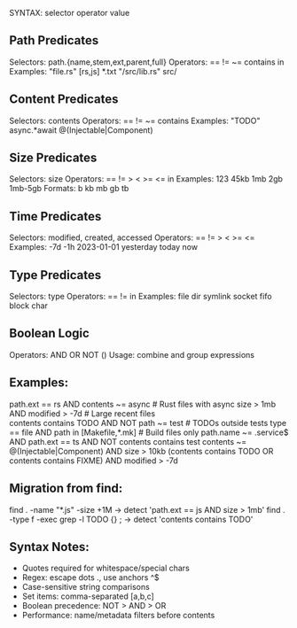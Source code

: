 SYNTAX: selector operator value

## Path Predicates
Selectors: path.{name,stem,ext,parent,full}
Operators: == != ~= contains in
Examples: "file.rs" [rs,js] *.txt "/src/lib.rs" src/

## Content Predicates  
Selectors: contents
Operators: == != ~= contains
Examples: "TODO" async.*await @(Injectable|Component)

## Size Predicates
Selectors: size
Operators: == != > < >= <= in
Examples: 123 45kb 1mb 2gb 1mb-5gb
Formats: b kb mb gb tb

## Time Predicates
Selectors: modified, created, accessed
Operators: == != > < >= <=
Examples: -7d -1h 2023-01-01 yesterday today now

## Type Predicates
Selectors: type
Operators: == != in
Examples: file dir symlink socket fifo block char

## Boolean Logic
Operators: AND OR NOT ()
Usage: combine and group expressions

## Examples:
path.ext == rs AND contents ~= async     # Rust files with async
size > 1mb AND modified > -7d            # Large recent files  
contents contains TODO AND NOT path ~= test # TODOs outside tests
type == file AND path in [Makefile,*.mk] # Build files only
path.name ~= \.service$ AND path.ext == ts AND NOT contents contains test
contents ~= @(Injectable|Component) AND size > 10kb
(contents contains TODO OR contents contains FIXME) AND modified > -7d

## Migration from find:
find . -name "*.js" -size +1M → detect 'path.ext == js AND size > 1mb'
find . -type f -exec grep -l TODO {} \; → detect 'contents contains TODO'

## Syntax Notes:
- Quotes required for whitespace/special chars
- Regex: escape dots \., use anchors ^$
- Case-sensitive string comparisons
- Set items: comma-separated [a,b,c]
- Boolean precedence: NOT > AND > OR
- Performance: name/metadata filters before contents